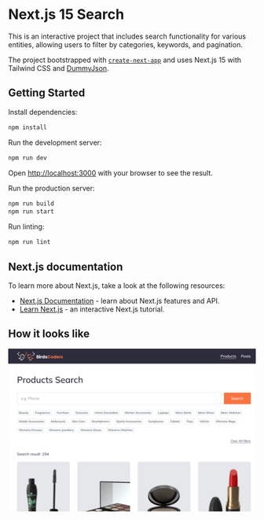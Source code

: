# Next.js 15 Search

This is an interactive project that includes search functionality for various entities, allowing users to filter by categories, keywords, and pagination.

The project bootstrapped with [`create-next-app`](https://nextjs.org/docs/app/api-reference/cli/create-next-app) and uses Next.js 15 with Tailwind CSS and [DummyJson](https://dummyjson.com/docs/products).

## Getting Started

Install dependencies:

```bash
npm install
```

Run the development server:

```bash
npm run dev
```

Open [http://localhost:3000](http://localhost:3000) with your browser to see the result.

Run the production server:

```bash
npm run build
npm run start
```

Run linting:

```bash
npm run lint
```

## Next.js documentation

To learn more about Next.js, take a look at the following resources:

- [Next.js Documentation](https://nextjs.org/docs) - learn about Next.js features and API.
- [Learn Next.js](https://nextjs.org/learn) - an interactive Next.js tutorial.

## How it looks like

![Products Search Page](image.png)
